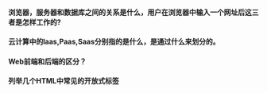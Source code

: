 #### 浏览器，服务器和数据库之间的关系是什么，用户在浏览器中输入一个网址后这三者是怎样工作的?
#### 云计算中的laas,Paas,Saas分别指的是什么，是通过什么来划分的。
#### Web前端和后端的区分？
#### 列举几个HTML中常见的开放式标签
